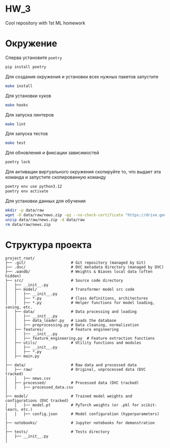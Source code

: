 # HW_3
Cool repository with 1st ML homework

# Окружение
Сперва установите `poetry`
```bash
pip install poetry
```

Для создания окружения и установки всех нужных пакетов запустите
```bash
make install
```

Для установки хуков
```bash
make hooks
```

Для запуска линтеров
```bash
make lint
```

Для запуска тестов
```bash
make test
```

Для обновления и фиксации зависимостей
```bash
poetry lock
```

Для активации виртуального окружения скопируйте то, что выдает эта команда и запустите скопированную команду
```bash
poetry env use python3.12
poetry env activate
```

Для установки данных для обучения
```bash
mkdir -p data/raw
wget -O data/raw/news.zip -qq --no-check-certificate "https://drive.google.com/uc?export=download&id=1hIVVpBqM6VU4n3ERkKq4tFaH4sKN0Hab"
unzip data/raw/news.zip -d data/raw
rm data/raw/news.zip
```

# Структура проекта

```
project_root/
├── .git/                    # Git repository (managed by Git)
├── .dvc/                    # DVC metadata directory (managed by DVC)
├── .wandb/                  # Weights & Biases local data (often hidden)
├── src/                     # Source code directory
│   ├── __init__.py
│   ├── model/               # Transformer model src code
│   │   ├── __init__.py
│   │   ├── *.py             # Class definitions, architectures
│   │   ├── *.py             # Helper functions for model loading, saving, etc.
│   ├── data/                # Data processing and loading
│   │   ├── __init__.py
│   │   ├── data_loader.py   # Loads the database
│   │   ├── preprocessing.py # Data cleaning, normalization
│   ├── features/            # Feature engineering
│   │   ├── __init__.py
│   │   ├── feature_engineering.py  # Feature extraction functions
│   ├── utils/               # Utility functions and modules
│   │   ├── __init__.py
│   │   ├── *.py
│   ├── main.py
│
├── data/                    # Raw data and processed data
│   ├── raw/                 # Original, unprocessed data (DVC tracked)
│   │   ├── news.csv
│   ├── processed/           # Processed data (DVC tracked)
│   │   ├── processed_data.csv
│
├── model/                   # Trained model weights and configurations (DVC tracked)
│   │   ├── model.pt         # PyTorch weights (or .pkl for scikit-learn, etc.)
│   │   ├── config.json      # Model configuration (hyperparameters)
│
├── notebooks/               # Jupyter notebooks for demonstration
│
├── tests/                   # Tests directory
│   ├── __init__.py
│
```
